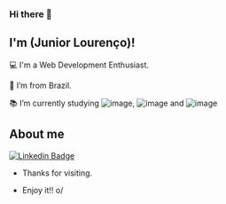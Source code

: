 ### Hi there 👋

## I'm (Junior Lourenço)!

 

:computer: I'm a Web Development Enthusiast.

:house_with_garden: I’m from Brazil.

:books: I’m currently studying ![image](https://user-images.githubusercontent.com/56567317/132527707-802c8654-a776-47a7-8c1e-ddf83a546236.png), ![image](https://user-images.githubusercontent.com/56567317/132527934-71d69a88-9798-4ae5-b197-8a57eee0eac8.png) and ![image](https://user-images.githubusercontent.com/56567317/132528169-933c3cfd-43cd-40c1-bb4c-4cbe893f9ee0.png)

## About me

[![Linkedin Badge](https://img.shields.io/badge/-LinkedIn-blue?style=flat-square&logo=Linkedin&logoColor=white&link=https://www.linkedin.com/in/junior-lourenco/?locale=en_US/)](https://www.linkedin.com/in/junior-lourenco/?locale=en_US)



- Thanks for visiting.

- Enjoy it!! o/
